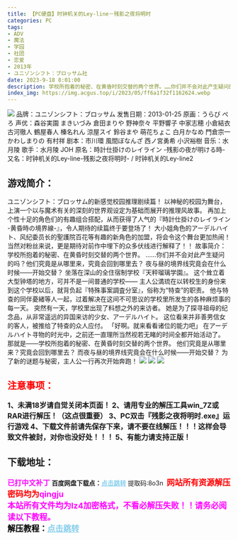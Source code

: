 ```yaml
---
title: 【PC硬盘】时钟机关的Ley-line－残影之夜将明时
categories: PC
tags:
- ADV
- 魔法
- 学园
- 社团
- 恋爱
- 2013年
- ユニゾンシフト：ブロッサム社
date: 2023-9-18 8:01:00
description: 学校所抱着的秘密、在黄昏时刻交替的两个世界。……你们并不会对此产生疑问的吗？他们究竟是从哪里来，究竟会回到哪里去？夜与昼的境界线究竟会在什么时候——开始交替？坐落在深山的全住宿制学校『天秤瑠璃学園』。这个耸立着大型钟塔的地方，可并不是一间普通的学校——主人公満琉在以转校生的身份来到这个学校以后，就背负起『特殊事案調査分室』，俗称为“特查”的职责。
index_img: https://img.acgus.top/i/2023/05/ff6a1f32f1162624.webp
---
```

![](https://img.acgus.top/i/2023/05/ff6a1f32f1162624.webp)
品牌：ユニゾンシフト：ブロッサム
发售日期：2013-01-25
原画：うらび ぺろ
声优：森谷実園 まきいづみ 倉田まりや 野神奈々 平野響子 中家志穂 小倉結衣 古河徹人 鶴屋春人 榛名れん 涼屋スイ 鈴谷まや 萌花ちょこ 白月かなめ 門倉宗一 かわしまりの 有村祥
剧本：市川環 風間ぼなんざ 西ノ宮勇希 小沢裕樹
音乐：水月陵
歌手：水月陵 JOH
原名：時計仕掛けのレイライン -残影の夜が明ける時-
又名：时钟机关的Ley-line-残影之夜将明时- / 时钟机关的Ley-line2

## 游戏简介：
ユニゾンシフト：ブロッサム的新感觉校园推理剧续篇！
以神秘的校园为舞台，上演一个以与魔术有关的深刻的世界观设定为基础而展开的推理风故事。
再加上个性十足的角色们的有趣组合搭配，从而获得了人气的『時計仕掛けのレイライン -黄昏時の境界線-』，令人期待的续篇终于要登场了！
大小姐角色的アーデルハイト、风纪委员长的聖護院百花等有趣的新角色的加盟，将会令这个舞台更加热闹！
当然对粉丝来说，更是期待对前作中埋下的众多伏线进行解释了！！
故事简介：
学校所抱着的秘密、在黄昏时刻交替的两个世界。
……你们并不会对此产生疑问的吗？他们究竟是从哪里来，究竟会回到哪里去？
夜与昼的境界线究竟会在什么时候——开始交替？
坐落在深山的全住宿制学校『天秤瑠璃学園』。
这个耸立着大型钟塔的地方，可并不是一间普通的学校——
主人公満琉在以转校生的身份来到这个学校以后，就背负起『特殊事案調査分室』，俗称为“特查”的职责。
他与特查的同伴憂緒等人一起，过着解决在这间不可思议的学校里所发生的各种麻烦事的每一天。
突然有一天，学校里出现了料想之外的来访者。
她是为了探寻祖母的纪念品，从非常遥远的异国来访的少女、アーデルハイト。
这位看来并非善男信女的客人，被推给了特查的众人应付。
「好啊。就来看看诸位的能力吧」
在アーデルハイト寻物的时光中，之前还一直理所当然视若无睹的时间全都开始活动了。
那就是——学校所抱着的秘密、在黄昏时刻交替的两个世界。
他们究竟是从哪里来？究竟会回到哪里去？
而夜与昼的境界线究竟会在什么时候——开始交替？
为了新的谜题与秘密，主人公一行再次开始奔跑！
![](https://img.acgus.top/i/2023/05/52a3409a0e162650.webp)
![](https://img.acgus.top/i/2023/05/2646ed21bc162640.webp)
![](https://img.acgus.top/i/2023/05/8b04479b02162632.webp)






## <font color=#FF0000 >注意事项：</font>
<font size=3><b>1、未满18岁请自觉关闭本页面！
2、请用专业的解压工具win_7Z或RAR进行解压！（这点很重要）
3、PC双击『残影之夜将明时.exe』运行游戏
4、下载文件前请先保存下来，请不要在线解压！！！这样会导致文件被封，对你也没好处！！！
5、有能力请支持正版！</b></font>

## 下载地址：
<font color=#FF00FF size=3><b>已打中文补丁</b></font>
<b>百度网盘下载点：</b><a href="https://pan.baidu.com/s/1YQZubBjXIR9tfW-bXR0exg?pwd=8o3n" style="color: #87CEEB;"><b>点击跳转</b></a> 提取码:8o3n
<a style="padding: 0" href="https://post.qingju.org/AD/"><img style="max-width:100%" src="https://img.acgus.top/i/2024/07/478f689b8021d8d499ab43d21acf137a.gif" alt=""></a>
<b><font color=#FF0000 size=4>网站所有资源解压密码均为</b></font><b><font color=#FF00FF size=4>qingju</font><font color=#FF0000 ></font></b><br><b><font color=#FF00FF size=4>本站所有文件均为lz4加密格式，不看必解压失败！！请务必阅读以下教程。</b></font><br><b><font color=#000 size=4>解压教程：</b><a href="https://post.qingju.org/tutorial/000/" style="color: #87CEEB;"><b>点击跳转</b></a>